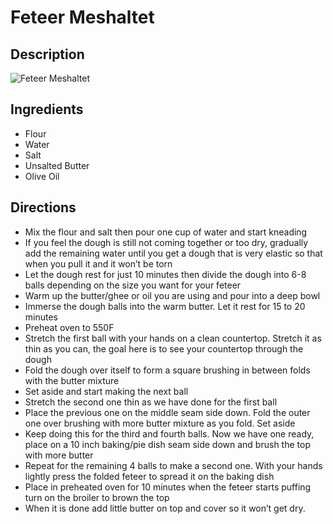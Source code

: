 # Feteer Meshaltet

## Description
![Feteer Meshaltet](https://www.themealdb.com/images/media/meals/9f4z6v1598734293.jpg "Feteer Meshaltet")

## Ingredients
- Flour
- Water
- Salt
- Unsalted Butter
- Olive Oil

## Directions
- Mix the flour and salt then pour one cup of water and start kneading
- If you feel the dough is still not coming together or too dry, gradually add the remaining water until you get a dough that is very elastic so that when you pull it and it won’t be torn
- Let the dough rest for just 10 minutes then divide the dough into 6-8 balls depending on the size you want for your feteer
- Warm up the butter/ghee or oil you are using and pour into a deep bowl
- Immerse the dough balls into the warm butter. Let it rest for 15 to 20 minutes
- Preheat oven to 550F
- Stretch the first ball with your hands on a clean countertop. Stretch it as thin as you can, the goal here is to see your countertop through the dough
- Fold the dough over itself to form a square brushing in between folds with the butter mixture
- Set aside and start making the next ball
- Stretch the second one thin as we have done for the first ball
- Place the previous one on the middle seam side down. Fold the outer one over brushing with more butter mixture as you fold. Set aside
- Keep doing this for the third and fourth balls. Now we have one ready, place on a 10 inch baking/pie dish seam side down and brush the top with more butter
- Repeat for the remaining 4 balls to make a second one. With your hands lightly press the folded feteer to spread it on the baking dish
- Place in preheated oven for 10 minutes when the feteer starts puffing turn on the broiler to brown the top
- When it is done add little butter on top and cover so it won’t get dry.
